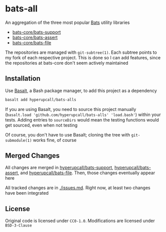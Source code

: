 # bats-all

An aggregation of the three most popular [Bats](https://github.com/bats-core/bats-core) utility libraries

- [bats-core/bats-support](https://github.com/bats-core/bats-support)
- [bats-core/bats-assert](https://github.com/bats-core/bats-assert)
- [bats-core/bats-file](https://github.com/bats-core/bats-file)

The repositories are managed with `git-subtree(1)`. Each subtree points to my fork of each respective project. This is done so I can add features, since the repositories at bats-core don't seem actively maintained

## Installation

Use [Basalt](https://github.com/hyperupcall/basalt), a Bash package manager, to add this project as a dependency

```sh
basalt add hyperupcall/bats-alls
```

If you are using Basalt, you need to source this project manually (`basalt.load 'github.com/hyperupcall/bats-alls' 'load.bash'`) within your tests. Adding entries to `sourceDirs` would mean the testing functions would get sourced, even when not testing

Of course, you don't have to use Basalt; cloning the tree with `git-submodule(1)` works fine, of course

## Merged Changes

All changes are merged in [hyperupcall/bats-support](https://github.com/hyperupcall/bats-support), [hyperupcall/bats-assert](https://github.com/hyperupcall/bats-assert), and [hyperupcall/bats-file](https://github.com/hyperupcall/bats-file). Then, those changes eventually appear here

All tracked changes are in [./issues.md](./issues.md). Right now, at least two changes have been integrated

## License

Original code is licensed under `CC0-1.0`. Modifications are licensed under `BSD-3-Clause`
